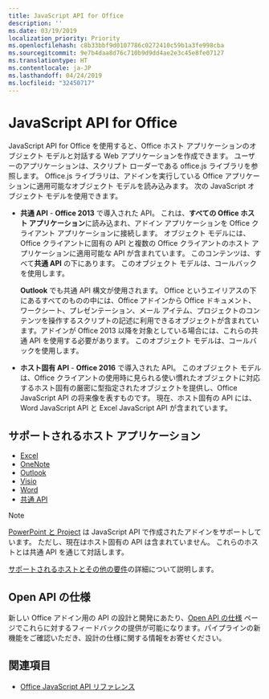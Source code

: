 ```yaml
---
title: JavaScript API for Office
description: ''
ms.date: 03/19/2019
localization_priority: Priority
ms.openlocfilehash: c8b33bbf9d0107786c0272410c59b1a3fe998cba
ms.sourcegitcommit: 9e7b4daa8d76c710b9d9dd4ae2e3c45e8fe07127
ms.translationtype: HT
ms.contentlocale: ja-JP
ms.lasthandoff: 04/24/2019
ms.locfileid: "32450717"
---
```

# <a name="javascript-api-for-office"></a>JavaScript API for Office

JavaScript API for Office を使用すると、Office ホスト アプリケーションのオブジェクト モデルと対話する Web アプリケーションを作成できます。 ユーザーのアプリケーションは、スクリプト ローダーである office.js ライブラリを参照します。 Office.js ライブラリは、アドインを実行している Office アプリケーションに適用可能なオブジェクト モデルを読み込みます。 次の JavaScript オブジェクト モデルを使用できます。

- **共通 API** - **Office 2013** で導入された API。 これは、**すべての Office ホスト アプリケーション**に読み込まれ、アドイン アプリケーションを Office クライアント アプリケーションに接続します。 オブジェクト モデルには、Office クライアントに固有の API と複数の Office クライアントのホスト アプリケーションに適用可能な API が含まれています。 このコンテンツは、すべて**共通 API** の下にあります。 このオブジェクト モデルは、コールバックを使用します。 

  **Outlook** でも共通 API 構文が使用されます。 Office というエイリアスの下にあるすべてのものの中には、Office アドインから Office ドキュメント、ワークシート、プレゼンテーション、メール アイテム、プロジェクトのコンテンツを操作するスクリプトの記述に利用できるオブジェクトが含まれています。アドインが Office 2013 以降を対象としている場合には、これらの共通 API を使用する必要があります。 このオブジェクト モデルは、コールバックを使用します。

- **ホスト固有 API** - **Office 2016** で導入された API。 このオブジェクト モデルは、Office クライアントの使用時に見られる使い慣れたオブジェクトに対応するホスト固有の厳密に型指定されたオブジェクトを提供し、Office JavaScript API の将来像を表すものです。 現在、ホスト固有の API には、Word JavaScript API と Excel JavaScript API が含まれています。

## <a name="supported-host-applications"></a>サポートされるホスト アプリケーション

- [Excel](overview/excel-add-ins-reference-overview.md)
- [OneNote](overview/onenote-add-ins-javascript-reference.md)
- [Outlook](requirement-sets/outlook-api-requirement-sets.md)
- [Visio](overview/visio-javascript-reference-overview.md)
- [Word](overview/word-add-ins-reference-overview.md)
- [共通 API](requirement-sets/office-add-in-requirement-sets.md)

> [!NOTE] 
> [PowerPoint と Project](requirement-sets/powerpoint-and-project-note.md) は JavaScript API で作成されたアドインをサポートしています。 ただし、現在はホスト固有の API は含まれていません。 これらのホストとは共通 API を通じて対話します。

[サポートされるホストとその他の要件](../concepts/requirements-for-running-office-add-ins.md)の詳細について説明します。

## <a name="open-api-specifications"></a>Open API の仕様

新しい Office アドイン用の API の設計と開発にあたり、[Open API の仕様](openspec.md) ページでこれらに対するフィードバックの提供が可能になります。パイプラインの新機能をご確認いただき、設計の仕様に関する情報をお寄せください。

## <a name="see-also"></a>関連項目

- [Office JavaScript API リファレンス](/javascript/api/overview/office)

